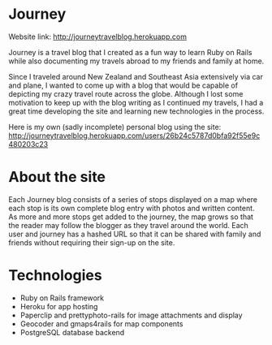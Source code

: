 Journey
===========

Website link: http://journeytravelblog.herokuapp.com

Journey is a travel blog that I created as a fun way to learn Ruby on Rails while also documenting my travels abroad to my friends and family at home.

Since I traveled around New Zealand and Southeast Asia extensively via car and plane, I wanted to come up with a blog that would be capable of depicting my crazy travel route across the globe. Although I lost some motivation to keep up with the blog writing as I continued my travels, I had a great time developing the site and learning new technologies in the process.

Here is my own (sadly incomplete) personal blog using the site: http://journeytravelblog.herokuapp.com/users/26b24c5787d0bfa92f55e9c480203c23

About the site
===========
Each Journey blog consists of a series of stops displayed on a map where each stop is its own complete blog entry with photos and written content. As more and more stops get added to the journey, the map grows so that the reader may follow the blogger as they travel around the world. Each user and journey has a hashed URL so that it can be shared with family and friends without requiring their sign-up on the site.

Technologies
===========
- Ruby on Rails framework
- Heroku for app hosting
- Paperclip and prettyphoto-rails for image attachments and display
- Geocoder and gmaps4rails for map components
- PostgreSQL database backend
